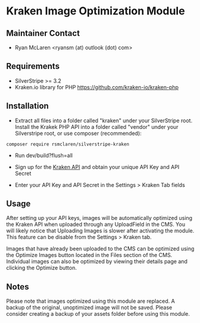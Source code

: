 # Kraken Image Optimization Module

## Maintainer Contact

* Ryan McLaren
  <ryansm (at) outlook (dot) com>

## Requirements

* SilverStripe >= 3.2
* Kraken.io library for PHP <https://github.com/kraken-io/kraken-php>

## Installation

* Extract all files into a folder called "kraken" under your SilverStripe root. Install the Krakek PHP API into a folder called "vendor" under your Silverstripe root, or use composer (recommended):
```
composer require rsmclaren/silverstripe-kraken
```
* Run dev/build?flush=all

* Sign up for the [Kraken API](http://kraken.io/plans/) and obtain your unique API Key and API Secret

* Enter your API Key and API Secret in the Settings > Kraken Tab fields

## Usage

After setting up your API keys, images will be automatically optimized using the Kraken API when uploaded through any UploadField in the CMS. You will likely notice that Uploading Images is slower after activating the module. This feature can be disable from the Settings > Kraken tab.

Images that have already been uploaded to the CMS can be optimized using the Optimize Images button located in the Files section of the CMS. Individual images can also be optimized by viewing their details page and clicking the Optimize button.

## Notes

Please note that images optimized using this module are replaced. A backup of the original, unoptimized image will not be saved. Please consider creating a backup of your assets folder before using this module.
